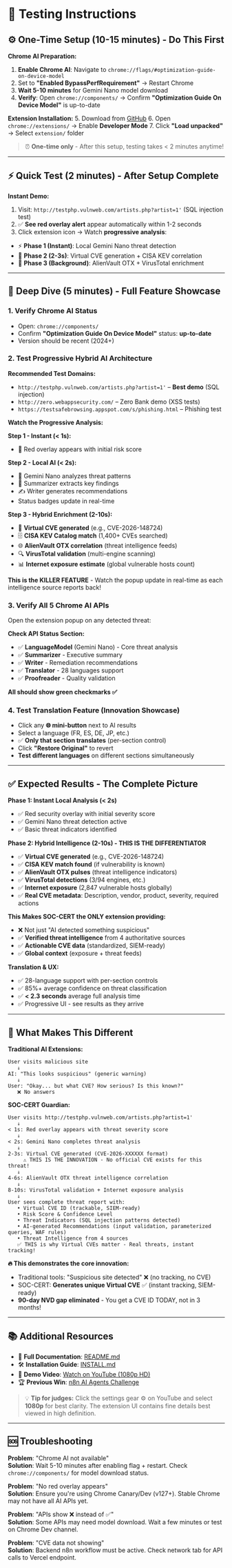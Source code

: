 # 🧪 Testing Instructions

## ⚙️ One-Time Setup (10-15 minutes) - Do This First

**Chrome AI Preparation:**

1. **Enable Chrome AI**: Navigate to `chrome://flags/#optimization-guide-on-device-model`
2. Set to **"Enabled BypassPerfRequirement"** → Restart Chrome
3. **Wait 5-10 minutes** for Gemini Nano model download
4. **Verify**: Open `chrome://components/` → Confirm **"Optimization Guide On Device Model"** is up-to-date

**Extension Installation:** 5. Download from [GitHub](https://github.com/joupify/soc-cert-extension) 6. Open `chrome://extensions/` → Enable **Developer Mode** 7. Click **"Load unpacked"** → Select `extension/` folder

> ⏰ **One-time only** - After this setup, testing takes < 2 minutes anytime!

---

## ⚡ Quick Test (2 minutes) - After Setup Complete

**Instant Demo:**

1. Visit: `http://testphp.vulnweb.com/artists.php?artist=1'` (SQL injection test)
2. ✅ **See red overlay alert** appear automatically within 1-2 seconds
3. Click extension icon → Watch **progressive analysis**:

- ⚡ **Phase 1 (Instant)**: Local Gemini Nano threat detection
- 🔄 **Phase 2 (2-3s)**: Virtual CVE generation + CISA KEV correlation
- 🧠 **Phase 3 (Background)**: AlienVault OTX + VirusTotal enrichment

---

## 🔬 Deep Dive (5 minutes) - Full Feature Showcase

### 1. **Verify Chrome AI Status**

- Open: `chrome://components/`
- Confirm **"Optimization Guide On Device Model"** status: **up-to-date**
- Version should be recent (2024+)

### 2. **Test Progressive Hybrid AI Architecture**

**Recommended Test Domains:**

- `http://testphp.vulnweb.com/artists.php?artist=1'` – **Best demo** (SQL injection)
- `http://zero.webappsecurity.com/` – Zero Bank demo (XSS tests)
- `https://testsafebrowsing.appspot.com/s/phishing.html` – Phishing test

**Watch the Progressive Analysis:**

**Step 1 - Instant (< 1s):**

- 🔴 Red overlay appears with initial risk score

**Step 2 - Local AI (< 2s):**

- 🤖 Gemini Nano analyzes threat patterns
- 📝 Summarizer extracts key findings
- ✍️ Writer generates recommendations
- Status badges update in real-time

**Step 3 - Hybrid Enrichment (2-10s):**

- 🔮 **Virtual CVE generated** (e.g., CVE-2026-148724)
- 🗄️ **CISA KEV Catalog match** (1,400+ CVEs searched)
- 🌐 **AlienVault OTX correlation** (threat intelligence feeds)
- 🔍 **VirusTotal validation** (multi-engine scanning)
- 📊 **Internet exposure estimate** (global vulnerable hosts count)

**This is the KILLER FEATURE** - Watch the popup update in real-time as each intelligence source reports back!

### 3. **Verify All 5 Chrome AI APIs**

Open the extension popup on any detected threat:

**Check API Status Section:**

- ✅ **LanguageModel** (Gemini Nano) - Core threat analysis
- ✅ **Summarizer** - Executive summary
- ✅ **Writer** - Remediation recommendations
- ✅ **Translator** - 28 languages support
- ✅ **Proofreader** - Quality validation

**All should show green checkmarks ✅**

### 4. **Test Translation Feature (Innovation Showcase)**

- Click any **🌐 mini-button** next to AI results
- Select a language (FR, ES, DE, JP, etc.)
- ✅ **Only that section translates** (per-section control)
- Click **"Restore Original"** to revert
- **Test different languages** on different sections simultaneously

---

## ✅ Expected Results - The Complete Picture

**Phase 1: Instant Local Analysis (< 2s)**

- ✅ Red security overlay with initial severity score
- ✅ Gemini Nano threat detection active
- ✅ Basic threat indicators identified

**Phase 2: Hybrid Intelligence (2-10s) - THIS IS THE DIFFERENTIATOR**

- ✅ **Virtual CVE generated** (e.g., CVE-2026-148724)
- ✅ **CISA KEV match found** (if vulnerability is known)
- ✅ **AlienVault OTX pulses** (threat intelligence indicators)
- ✅ **VirusTotal detections** (3/94 engines, etc.)
- ✅ **Internet exposure** (2,847 vulnerable hosts globally)
- ✅ **Real CVE metadata**: Description, vendor, product, severity, required actions

**This Makes SOC-CERT the ONLY extension providing:**

- ❌ Not just "AI detected something suspicious"
- ✅ **Verified threat intelligence** from 4 authoritative sources
- ✅ **Actionable CVE data** (standardized, SIEM-ready)
- ✅ **Global context** (exposure + threat feeds)

**Translation & UX:**

- ✅ 28-language support with per-section controls
- ✅ 85%+ average confidence on threat classification
- ✅ **< 2.3 seconds** average full analysis time
- ✅ Progressive UI - see results as they arrive

---

## 🎯 What Makes This Different

**Traditional AI Extensions:**

```
User visits malicious site
   ↓
AI: "This looks suspicious" (generic warning)
   ↓
User: "Okay... but what CVE? How serious? Is this known?"
   ❌ No answers
```

**SOC-CERT Guardian:**

```
User visits http://testphp.vulnweb.com/artists.php?artist=1'
   ↓
< 1s: Red overlay appears with threat severity score
   ↓
< 2s: Gemini Nano completes threat analysis
   ↓
2-3s: Virtual CVE generated (CVE-2026-XXXXXX format)
     ⚠️ THIS IS THE INNOVATION - No official CVE exists for this threat!
   ↓
4-6s: AlienVault OTX threat intelligence correlation
   ↓
8-10s: VirusTotal validation + Internet exposure analysis
   ↓
User sees complete threat report with:
   • Virtual CVE ID (trackable, SIEM-ready)
   • Risk Score & Confidence Level
   • Threat Indicators (SQL injection patterns detected)
   • AI-generated Recommendations (input validation, parameterized queries, WAF rules)
   • Threat Intelligence from 4 sources
   ✅ THIS is why Virtual CVEs matter - Real threats, instant tracking!
```

**🔥 This demonstrates the core innovation:**

- Traditional tools: "Suspicious site detected" ❌ (no tracking, no CVE)
- SOC-CERT: **Generates unique Virtual CVE** ✅ (instant tracking, SIEM-ready)
- **90-day NVD gap eliminated** - You get a CVE ID TODAY, not in 3 months!

---

## 📚 Additional Resources

- 📘 **Full Documentation**: [README.md](https://github.com/joupify/soc-cert-extension/blob/main/README.md)
- 🛠️ **Installation Guide**: [INSTALL.md](https://github.com/joupify/soc-cert-extension/blob/main/install.md)
- 🎥 **Demo Video**: [Watch on YouTube (1080p HD)](https://www.youtube.com/watch?v=jEfFdMXPSn0)
- 🏆 **Previous Win**: [n8n AI Agents Challenge](https://dev.to/joupify/soc-cert-automated-threat-intelligence-system-with-n8n-ai-5722)

> 💡 **Tip for judges:** Click the settings gear ⚙️ on YouTube and select **1080p** for best clarity. The extension UI contains fine details best viewed in high definition.

---

## 🆘 Troubleshooting

**Problem**: "Chrome AI not available"  
**Solution**: Wait 5-10 minutes after enabling flag + restart. Check `chrome://components/` for model download status.

**Problem**: "No red overlay appears"  
**Solution**: Ensure you're using Chrome Canary/Dev (v127+). Stable Chrome may not have all AI APIs yet.

**Problem**: "APIs show ❌ instead of ✅"  
**Solution**: Some APIs may need model download. Wait a few minutes or test on Chrome Dev channel.

**Problem**: "CVE data not showing"  
**Solution**: Backend n8n workflow must be active. Check network tab for API calls to Vercel endpoint.

